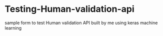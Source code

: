 # Testing-Human-validation-api
sample form to test Human validation API built by me using keras machine learning 
